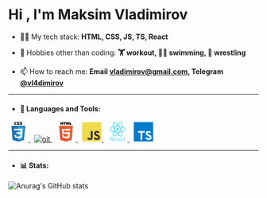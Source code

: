 <h1 align="left">Hi , I'm Maksim Vladimirov</h1>


- 👨‍💻 My tech stack: **HTML, CSS, JS, TS, React**

- 👀 Hobbies other than coding: **🏋️ workout, 🏊‍♂️ swimming, 🤼 wrestling**

- 📫 How to reach me: **Email vladimirov@gmail.com, Telegram [@vl4dimirov](https://t.me/@vl4dimirov)**

<hr>

- <h4 align='left'>🧰 Languages and Tools:</h4> 
<p align="left"> <a href="https://www.w3schools.com/css/" target="_blank" rel="noreferrer"> <img src="https://raw.githubusercontent.com/devicons/devicon/master/icons/css3/css3-original-wordmark.svg" alt="css3" width="40" height="40"/> </a> &nbsp <a href="https://git-scm.com/" target="_blank" rel="noreferrer"> <img src="https://www.vectorlogo.zone/logos/git-scm/git-scm-icon.svg" alt="git" width="40" height="40"/> </a> &nbsp <a href="https://www.w3.org/html/" target="_blank" rel="noreferrer"> <img src="https://raw.githubusercontent.com/devicons/devicon/master/icons/html5/html5-original-wordmark.svg" alt="html5" width="40" height="40"/> </a> &nbsp <a href="https://developer.mozilla.org/en-US/docs/Web/JavaScript" target="_blank" rel="noreferrer"> <img src="https://raw.githubusercontent.com/devicons/devicon/master/icons/javascript/javascript-original.svg" alt="javascript" width="40" height="40"/> </a> &nbsp <a href="https://reactjs.org/" target="_blank" rel="noreferrer"> <img src="https://raw.githubusercontent.com/devicons/devicon/master/icons/react/react-original-wordmark.svg" alt="react" width="40" height="40"/> </a> &nbsp <a href="https://www.typescriptlang.org/" target="_blank" rel="noreferrer"> <img src="https://raw.githubusercontent.com/devicons/devicon/master/icons/typescript/typescript-original.svg" alt="typescript" width="40" height="40"/> </a> </p>

<hr>

- <h4 align='left'>📊 Stats:</h4> 

![Anurag's GitHub stats](https://github-readme-stats.vercel.app/api?username=MaksimVladimirov&show_icons=true&theme=dracula)

